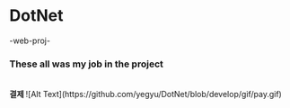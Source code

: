 # DotNet
-web-proj-
<h3>These all was my job in the project</h3>
<br>
<b>
  결제 
</b>
![Alt Text](https://github.com/yegyu/DotNet/blob/develop/gif/pay.gif)

